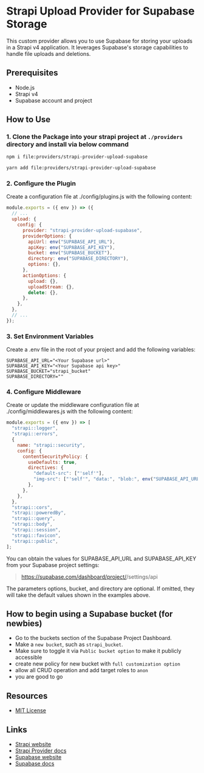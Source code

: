 # Strapi Upload Provider for Supabase Storage

This custom provider allows you to use Supabase for storing your uploads in a Strapi v4 application. It leverages Supabase's storage capabilities to handle file uploads and deletions.

## Prerequisites

- Node.js
- Strapi v4
- Supabase account and project

## How to Use

### 1. Clone the Package into your strapi project at `./providers` directory and install via below command

```bash
npm i file:providers/strapi-provider-upload-supabase
```

```bash
yarn add file:providers/strapi-provider-upload-supabase
```

### 2. Configure the Plugin

Create a configuration file at ./config/plugins.js with the following content:

```javascript
module.exports = ({ env }) => ({
  // ...
  upload: {
    config: {
      provider: "strapi-provider-upload-supabase",
      providerOptions: {
        apiUrl: env("SUPABASE_API_URL"),
        apiKey: env("SUPABASE_API_KEY"),
        bucket: env("SUPABASE_BUCKET"),
        directory: env("SUPABASE_DIRECTORY"),
        options: {},
      },
      actionOptions: {
        upload: {},
        uploadStream: {},
        delete: {},
      },
    },
  },
  // ...
});
```

### 3. Set Environment Variables

Create a .env file in the root of your project and add the following variables:

```dotenv
SUPABASE_API_URL="<Your Supabase url>"
SUPABASE_API_KEY="<Your Supabase api key>"
SUPABASE_BUCKET="strapi_bucket"
SUPABASE_DIRECTORY=""
```

### 4. Configure Middleware

Create or update the middleware configuration file at ./config/middlewares.js with the following content:

```javascript
module.exports = ({ env }) => [
  "strapi::logger",
  "strapi::errors",
  {
    name: "strapi::security",
    config: {
      contentSecurityPolicy: {
        useDefaults: true,
        directives: {
          "default-src": ["'self'"],
          "img-src": ["'self'", "data:", "blob:", env("SUPABASE_API_URL")],
        },
      },
    },
  },
  "strapi::cors",
  "strapi::poweredBy",
  "strapi::query",
  "strapi::body",
  "strapi::session",
  "strapi::favicon",
  "strapi::public",
];
```

You can obtain the values for SUPABASE_API_URL and SUPABASE_API_KEY from your Supabase project settings:

> https://supabase.com/dashboard/project/<your-project>/settings/api

The parameters options, bucket, and directory are optional. If omitted, they will take the default values shown in the examples above.

## How to begin using a Supabase bucket (for newbies)

- Go to the buckets section of the Supabase Project Dashboard.
- Make a `new bucket`, such as `strapi_bucket`.
- Make sure to toggle it via `Public bucket option` to make it publicly accessible
- create new policy for new bucket with `full customization option`
- allow all CRUD operation and add target roles to `anon`
- you are good to go

## Resources

- [MIT License](LICENSE.md)

## Links

- [Strapi website](http://strapi.io)
- [Strapi Provider docs](https://docs.strapi.io/dev-docs/providers)
- [Supabase website](https://supabase.com)
- [Supabase docs](https://supabase.com/docs/reference/javascript)
